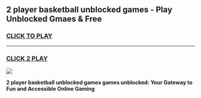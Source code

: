 
## 2 player basketball unblocked games - Play Unblocked Gmaes & Free
<h3>
<a href="https://news.freeplayer.one?title=2_player_basketball_unblocked_games&ref=16F">CLICK TO PLAY</a></h3>
<hr>

<h3>
<a href="https://news.freeplayer.one?title=2_player_basketball_unblocked_games&ref=16F">CLICK 2 PLAY</a>
  
</h3>

<a href="https://news.freeplayer.one?title=2_player_basketball_unblocked_games&ref=16F/"><img src="https://clearcache.store/games.png"></a>


**2 player basketball unblocked games games unblocked: Your Gateway to Fun and Accessible Online Gaming**
